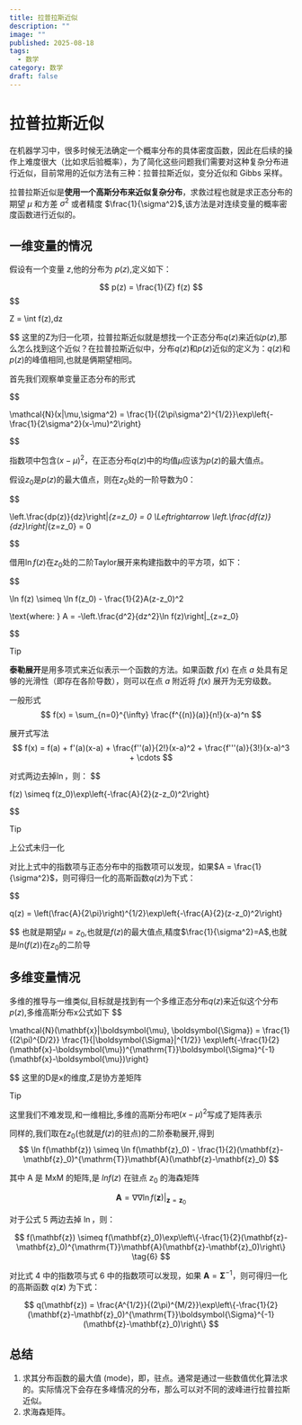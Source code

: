 ```yaml
---
title: 拉普拉斯近似
description: ""
image: ""
published: 2025-08-18
tags:
  - 数学
category: 数学
draft: false
---
```


# 拉普拉斯近似

在机器学习中，很多时候无法确定一个概率分布的具体密度函数，因此在后续的操作上难度很大（比如求后验概率），为了简化这些问题我们需要对这种复杂分布进行近似，目前常用的近似方法有三种：拉普拉斯近似，变分近似和 Gibbs 采样。

拉普拉斯近似是**使用一个高斯分布来近似复杂分布**，求救过程也就是求正态分布的期望 $\mu$ 和方差 $\sigma^2$ 或者精度 $\frac{1}{\sigma^2}$,该方法是对连续变量的概率密度函数进行近似的。

## 一维变量的情况

假设有一个变量 $z$,他的分布为 $p(z)$,定义如下：

$$
p(z) = \frac{1}{Z} f(z) 
$$$$

Z = \int f(z)\,dz

$$
这里的Z为归一化项，拉普拉斯近似就是想找一个正态分布$q(z)$来近似$p(z)$,那么怎么找到这个近似？在拉普拉斯近似中，分布$q(z)$和$p(z)$近似的定义为：$q(z)$和$p(z)$的峰值相同,也就是俩期望相同。

首先我们观察单变量正态分布的形式

$$

\mathcal{N}(x|\mu,\sigma^2) = \frac{1}{(2\pi\sigma^2)^{1/2}}\exp\left\{-\frac{1}{2\sigma^2}(x-\mu)^2\right\}

$$

指数项中包含$(x-\mu)^2$，在正态分布$q(z)$中的均值$\mu$应该为$p(z)$的最大值点。

假设$z_0$是$p(z)$的最大值点，则在$z_0$处的一阶导数为0：

$$

\left.\frac{dp(z)}{dz}\right|_{z=z_0} = 0 \Leftrightarrow \left.\frac{df(z)}{dz}\right|_{z=z_0} = 0

$$

借用$\ln f(z)$在$z_0$处的二阶Taylor展开来构建指数中的平方项，如下：

$$

\ln f(z) \simeq \ln f(z_0) - \frac{1}{2}A(z-z_0)^2

$$
$$

\text{where: } A = -\left.\frac{d^2}{dz^2}\ln f(z)\right|_{z=z_0}

$$
>[!tip]
> **泰勒展开**是用多项式来近似表示一个函数的方法。如果函数 $f(x)$ 在点 $a$ 处具有足够的光滑性（即存在各阶导数），则可以在点 $a$ 附近将 $f(x)$ 展开为无穷级数。
> 
> 一般形式
> $$
> f(x) = \sum_{n=0}^{\infty} \frac{f^{(n)}(a)}{n!}(x-a)^n
> $$
> 
>展开式写法
> $$
> f(x) = f(a) + f'(a)(x-a) + \frac{f''(a)}{2!}(x-a)^2 + \frac{f'''(a)}{3!}(x-a)^3 + \cdots
> $$


对式两边去掉$\ln$，则：
$$

f(z) \simeq f(z_0)\exp\left\{-\frac{A}{2}(z-z_0)^2\right\}

$$

>[!tip]
>上公式未归一化

对比上式中的指数项与正态分布中的指数项可以发现，如果$A = \frac{1}{\sigma^2}$，则可得归一化的高斯函数$q(z)$为下式：

$$

q(z) = \left(\frac{A}{2\pi}\right)^{1/2}\exp\left\{-\frac{A}{2}(z-z_0)^2\right\}

$$
也就是期望$\mu=z_{0}$,也就是$f(z)$的最大值点,精度$\frac{1}{\sigma^2}=A$,也就是$ln(f(z))$在$z_0$的二阶导
## 多维变量情况
多维的推导与一维类似,目标就是找到有一个多维正态分布$q(z)$来近似这个分布$p(z)$,多维高斯分布x公式如下
$$

\mathcal{N}(\mathbf{x}|\boldsymbol{\mu}, \boldsymbol{\Sigma}) = \frac{1}{(2\pi)^{D/2}} \frac{1}{|\boldsymbol{\Sigma}|^{1/2}} \exp\left\{-\frac{1}{2}(\mathbf{x}-\boldsymbol{\mu})^{\mathrm{T}}\boldsymbol{\Sigma}^{-1}(\mathbf{x}-\boldsymbol{\mu})\right\}

$$
这里的D是x的维度,$\Sigma$是协方差矩阵
>[!tip]
>这里我们不难发现,和一维相比,多维的高斯分布吧$(x-\mu)^2$写成了矩阵表示

同样的,我们取在$z_{0}$(也就是$f(z)$的驻点)的二阶泰勒展开,得到$$
\ln f(\mathbf{z}) \simeq \ln f(\mathbf{z}_0) - \frac{1}{2}(\mathbf{z}-\mathbf{z}_0)^{\mathrm{T}}\mathbf{A}(\mathbf{z}-\mathbf{z}_0)
$$

其中 A 是 MxM 的矩阵,是 $lnf(z)$ 在驻点 $z_{0}$ 的海森矩阵

$$
\mathbf{A} = \left.\nabla\nabla\ln f(\mathbf{z})\right|_{\mathbf{z}=\mathbf{z}_0}
$$

对于公式 5 两边去掉 $\ln$，则：

$$
f(\mathbf{z}) \simeq f(\mathbf{z}_0)\exp\left\{-\frac{1}{2}(\mathbf{z}-\mathbf{z}_0)^{\mathrm{T}}\mathbf{A}(\mathbf{z}-\mathbf{z}_0)\right\}
\tag{6}
$$

对比式 4 中的指数项与式 6 中的指数项可以发现，如果 $\mathbf{A} = \boldsymbol{\Sigma}^{-1}$，则可得归一化的高斯函数 $q(\mathbf{z})$ 为下式：

$$
q(\mathbf{z}) = \frac{A^{1/2}}{(2\pi)^{M/2}}\exp\left\{-\frac{1}{2}(\mathbf{z}-\mathbf{z}_0)^{\mathrm{T}}\boldsymbol{\Sigma}^{-1}(\mathbf{z}-\mathbf{z}_0)\right\}
$$

## 总结

1. 求其分布函数的最大值 (mode)，即，驻点。通常是通过一些数值优化算法求的。实际情况下会存在多峰情况的分布，那么可以对不同的波峰进行拉普拉斯近似。
2. 求海森矩阵。
